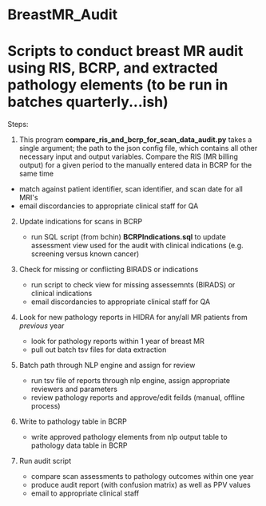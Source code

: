 # BreastMR_Audit
Scripts to conduct breast MR audit using RIS, BCRP, and extracted pathology elements
(to be run in batches quarterly...ish)
====================================================================================

Steps:


1.	This program **compare_ris_and_bcrp_for_scan_data_audit.py** takes a single argument; the path to the json config file, which contains all other necessary input and output variables. Compare the RIS (MR billing output) for a given period to the manually entered data in BCRP for the same time
   - match against patient identifier, scan identifier, and scan date for all MRI's
   - email discordancies to appropriate clinical staff for QA


2. Update indications for scans in BCRP
   - run SQL script (from bchin) **BCRPIndications.sql** to update assessment view used for the audit with clinical indications (e.g. screening versus known cancer)


3. Check for missing or conflicting BIRADS or indications
   - run script to check view for missing assessemnts (BIRADS) or clinical indications
   - email discordancies to appropriate clinical staff for QA


4. Look for new pathology reports in HIDRA for any/all MR patients from *previous* year
     - look for pathology reports within 1 year of breast MR
     - pull out batch tsv files for data extraction


5. Batch path through NLP engine and assign for review
   - run tsv file of reports through nlp engine, assign appropriate reviewers and parameters
   - review pathology reports and approve/edit feilds (manual, offline process)


6. Write to pathology table in BCRP
   - write approved pathology elements from nlp output table to pathology data table in BCRP


7. Run audit script
   - compare scan assessments to pathology outcomes within one year
   - produce audit report (with confusion matrix) as well as PPV values
   - email to appropriate clinical staff

